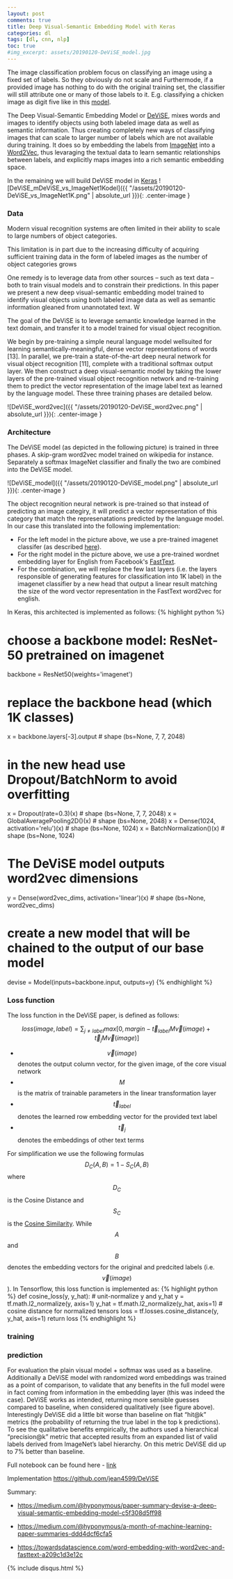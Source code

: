 ```yaml
---
layout: post
comments: true
title: Deep Visual-Semantic Embedding Model with Keras
categories: dl
tags: [dl, cnn, nlp]
toc: true
#img_excerpt: assets/20190120-DeViSE_model.jpg
---
```


The image classification problem focus on classifying an image using a fixed set of labels. So they obviously do not scale and Furthermode, if a provided image has nothing to do with the original training set, the classifier will still attribute one or many of those labels to it. E.g. classifying a chicken image as digit five like in this [model](https://emiliendupont.github.io/2018/03/14/mnist-chicken/).


The Deep Visual-Semantic Embedding Model or [DeViSE](https://papers.nips.cc/paper/5204-devise-a-deep-visual-semantic-embedding-model), mixes words and images to identify objects using both labeled image data as well as semantic information. Thus creating completely new ways of classifying images that can scale to larger number of labels which are not available during training. It does so by embedding the labels from [ImageNet](http://www.image-net.org) into a [Word2Vec](https://en.wikipedia.org/wiki/Word2vec), thus levaraging the textual
data to learn semantic relationships between labels, and explicitly maps images into a rich semantic
embedding space.

In the remaining we will build DeViSE model in [Keras](https://keras.io)
![DeViSE_mDeViSE_vs_ImageNet1Kodel]({{ "/assets/20190120-DeViSE_vs_ImageNet1K.png" | absolute_url }}){: .center-image }


### Data
Modern visual recognition systems are often limited in their ability to scale to
large numbers of object categories. 

This limitation is in part due to the increasing difficulty of acquiring sufficient training data in the form of labeled images as the number of object categories grows

One remedy is to leverage data from other sources – such as text data – both to train visual models and to constrain their predictions. In this paper we present a new deep visual-semantic embedding model
trained to identify visual objects using both labeled image data as well as semantic information gleaned from unannotated text. W

The goal of the DeViSE is to leverage semantic knowledge learned in the text domain, and transfer it to a model trained for visual object recognition. 

We begin by pre-training a simple neural language model wellsuited for learning semantically-meaningful, dense vector representations of words [13]. In parallel,
we pre-train a state-of-the-art deep neural network for visual object recognition [11], complete with
a traditional softmax output layer. We then construct a deep visual-semantic model by taking the
lower layers of the pre-trained visual object recognition network and re-training them to predict the
vector representation of the image label text as learned by the language model. These three training
phases are detailed below.

![DeViSE_word2vec]({{ "/assets/20190120-DeViSE_word2vec.png" | absolute_url }}){: .center-image }


### Architecture
The DeViSE model (as depicted in the following picture) is trained in three phases. A skip-gram word2vec model trained on wikipedia for instance. Separately a softmax ImageNet classifier and finally the two are combined into the DeViSE model.

![DeViSE_model]({{ "/assets/20190120-DeViSE_model.png" | absolute_url }}){: .center-image }

The object recognition neural network is pre-trained so that instead of predicting an image categiry, it will predict a vector representation of this category that match the represenatations predicted by the language model. In our case this translated into the following implementation:
- For the left model in the picture above, we use a pre-trained imagenet classifer (as described [here](https://dzlab.github.io/dl/2018/12/25/transfer-learning-keras/)).
- For the right model in the picture above, we use a pre-trained wordnet embedding layer for English from Facebook's [FastText](https://fasttext.cc/docs/en/pretrained-vectors.html).
- For the combination, we will replace the few last layers (i.e. the layers responsible of generating features for classification into 1K label) in the imagenet classifier by a new head that output a linear result matching the size of the word vector representation in the FastText word2vec for english.

In Keras, this architected is implemented as follows:
{% highlight python %}
# choose a backbone model: ResNet-50 pretrained on imagenet
backbone = ResNet50(weights='imagenet')
# replace the backbone head (which 1K classes)
x = backbone.layers[-3].output                   # shape (bs=None, 7, 7, 2048)
# in the new head use Dropout/BatchNorm to avoid overfitting
x = Dropout(rate=0.3)(x)                         # shape (bs=None, 7, 7, 2048)
x = GlobalAveragePooling2D()(x)                  # shape (bs=None, 2048)
x = Dense(1024, activation='relu')(x)            # shape (bs=None, 1024)
x = BatchNormalization()(x)                      # shape (bs=None, 1024)
# The DeViSE model outputs word2vec dimensions
y = Dense(word2vec_dims, activation='linear')(x) # shape (bs=None, word2vec_dims)
# create a new model that will be chained to the output of our base model
devise = Model(inputs=backbone.input, outputs=y)
{% endhighlight %}

### Loss function
The loss function in the DeViSE paper, is defined as follows:

$$ loss(image, label) = \sum_{j \neq label} max[0, margin − \vec{t}_{label} M \vec{v} (image) + \vec{t}_{j} M \vec{v} (image)] $$

- $$\vec{v}(image)$$ denotes the output column vector, for the given image, of the core visual network
- $$M$$ is the matrix of trainable parameters in the linear transformation layer
- $$\vec{t}_{label}$$ denotes the learned row embedding vector for the provided text label
- $$\vec{t}_{j}$$ denotes the embeddings of other text terms

For simplification we use the following formulas $$  {\displaystyle D_{C}(A,B)=1-S_{C}(A,B)} $$ where $$ {\displaystyle D_{C}} $$ is the Cosine Distance and $$ {\displaystyle S_{C}} $$ is the [Cosine Similarity](https://en.wikipedia.org/wiki/Cosine_similarity). While $$A$$ and $$B$$ denotes the embedding vectors for the original and predcited labels (i.e. $$\vec{v}(image)$$). In Tensorflow, this loss function is implemented as:
{% highlight python %}
def cosine_loss(y, y_hat):
    # unit-normalize y and y_hat
    y = tf.math.l2_normalize(y, axis=1)
    y_hat = tf.math.l2_normalize(y_hat, axis=1)
    # cosine distance for normalized tensors
    loss = tf.losses.cosine_distance(y, y_hat, axis=1)
    return loss
{% endhighlight %}

### training

### prediction
For evaluation the plain visual model + softmax was used as a baseline. Additionally a DeViSE model with randomized word embeddings was trained as a point of comparison, to validate that any benefits in the full model were in fact coming from information in the embedding layer (this was indeed the case). DeViSE works as intended, returning more sensible guesses compared to baseline, when considered qualitatively (see figure above). Interestingly DeViSE did a little bit worse than baseline on flat “hit@k” metrics (the probability of returning the true label in the top k predictions). To see the qualitative benefits empirically, the authors used a hierarchical “precision@k” metric that accepted results from an expanded list of valid labels derived from ImageNet’s label hierarchy. On this metric DeViSE did up to 7% better than baseline.

Full notebook can be found here - [link](https://github.com/dzlab/deepprojects/blob/master/classification/DeViSE_keras.ipynb)


Implementation
https://github.com/jean4599/DeViSE


Summary:
- https://medium.com/@hyponymous/paper-summary-devise-a-deep-visual-semantic-embedding-model-c5f308d5ff98
- https://medium.com/@hyponymous/a-month-of-machine-learning-paper-summaries-ddd4dcf6cfa5

- https://towardsdatascience.com/word-embedding-with-word2vec-and-fasttext-a209c1d3e12c

{% include disqus.html %}